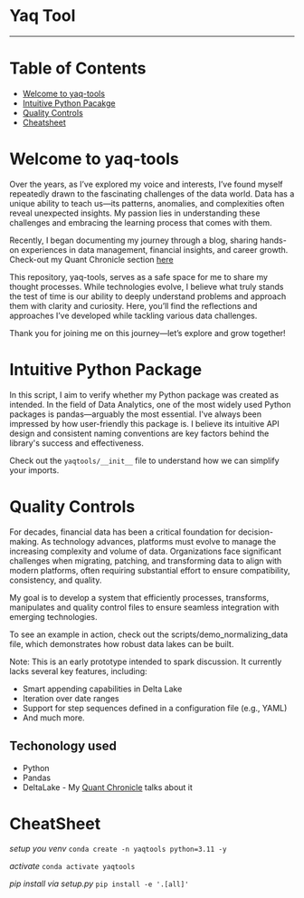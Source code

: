 # Yaq Tool

----------------
# Table of Contents

- [Welcome to yaq-tools](#welcome-to-yaq-tools)
- [Intuitive Python Pacakge](#intuitive-python-package)
- [Quality Controls](#quality-controls)
- [Cheatsheet](#cheatsheet)

# Welcome to yaq-tools
Over the years, as I’ve explored my voice and interests, I’ve found myself repeatedly drawn to the fascinating challenges of the data world. Data has a unique ability to teach us—its patterns, anomalies, and complexities often reveal unexpected insights. My passion lies in understanding these challenges and embracing the learning process that comes with them.

Recently, I began documenting my journey through a blog, sharing hands-on experiences in data management, 
financial insights, and career growth. Check-out my Quant Chronicle section [here](https://womenunbound.substack.com/s/quant-chronicles)

This repository, yaq-tools, serves as a safe space for me to share my thought processes. 
While technologies evolve, I believe what truly stands the test of time is our ability to deeply understand problems and approach them with clarity and curiosity. 
Here, you’ll find the reflections and approaches I’ve developed while tackling various data challenges.

Thank you for joining me on this journey—let’s explore and grow together!

# Intuitive Python Package
In this script, I aim to verify whether my Python package was created as intended.
In the field of Data Analytics, one of the most widely used Python packages is pandas—arguably the most essential. 
I've always been impressed by how user-friendly this package is. 
I believe its intuitive API design and consistent naming conventions are key factors behind the library's success 
and effectiveness.

Check out the `yaqtools/__init__` file to understand how we can simplify your imports.

# Quality Controls

For decades, financial data has been a critical foundation for decision-making. As technology advances, platforms must evolve to manage the increasing complexity and volume of data. Organizations face significant challenges when migrating, patching, and transforming data to align with modern platforms, often requiring substantial effort to ensure compatibility, consistency, and quality.

My goal is to develop a system that efficiently processes, transforms, manipulates and quality control files to ensure seamless integration with emerging technologies.

To see an example in action, check out the scripts/demo_normalizing_data file, which demonstrates how robust data lakes can be built.

Note: This is an early prototype intended to spark discussion. It currently lacks several key features, including:
- Smart appending capabilities in Delta Lake
- Iteration over date ranges
- Support for step sequences defined in a configuration file (e.g., YAML)
- And much more.


## Techonology used
- Python
- Pandas
- DeltaLake - My [Quant Chronicle](https://womenunbound.substack.com/p/quant-chronicles-deltalakea-powerful) talks about it


# CheatSheet
*setup you venv*
``
conda create -n yaqtools python=3.11 -y
``

*activate*
``
conda activate yaqtools
``

*pip install via setup.py*
``
pip install -e '.[all]' 
``